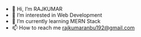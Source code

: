 - 👋 Hi, I’m RAJKUMAR
- 👀 I’m interested in Web Development
- 🌱 I’m currently learning MERN Stack
- 📫 How to reach me rajkumaranbu192@gmail.com

<!---
RAJKUMAR-35/RAJKUMAR-35 is a ✨ special ✨ repository because its `README.md` (this file) appears on your GitHub profile.
You can click the Preview link to take a look at your changes.
--->
